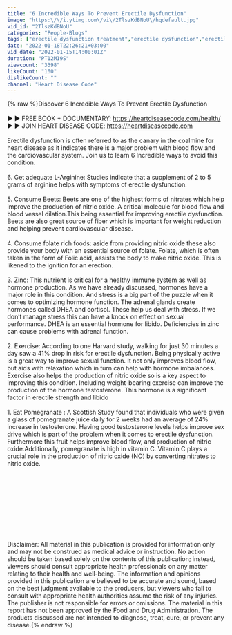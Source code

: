 ```yaml
---
title: "6 Incredible Ways To Prevent Erectile Dysfunction"
image: "https:\/\/i.ytimg.com\/vi\/2TlszKdBNoU\/hqdefault.jpg"
vid_id: "2TlszKdBNoU"
categories: "People-Blogs"
tags: ["erectile dysfunction treatment","erectile dysfunction","erectile dysfunction exercises"]
date: "2022-01-18T22:26:21+03:00"
vid_date: "2022-01-15T14:00:01Z"
duration: "PT12M19S"
viewcount: "3398"
likeCount: "160"
dislikeCount: ""
channel: "Heart Disease Code"
---
```

{% raw %}Discover 6 Incredible Ways To Prevent Erectile Dysfunction<br /><br />► ► FREE BOOK + DOCUMENTARY: <a rel="nofollow" target="blank" href="https://heartdiseasecode.com/health/">https://heartdiseasecode.com/health/</a> <br />► ► JOIN HEART DISEASE CODE: <a rel="nofollow" target="blank" href="https://heartdiseasecode.com">https://heartdiseasecode.com</a> <br /><br />Erectile dysfunction is often referred to as the canary in the coalmine for heart disease as it indicates there is a major problem with blood flow and the cardiovascular system.  Join us to learn 6 Incredible  ways to avoid this condition.<br /><br />6. Get adequate L-Arginine: Studies indicate that a supplement of 2 to 5 grams of arginine helps with symptoms of erectile dysfunction.<br /><br />5. Consume Beets: Beets are one of the highest forms of nitrates which help improve the production of nitric oxide.  A critical molecule for blood flow and blood vessel dilation.This being essential for improving erectile dysfunction. Beets are also great source of fiber which is important for weight reduction and helping prevent cardiovascular disease.<br /><br />4. Consume folate rich foods: aside from providing nitric oxide these also provide your body with an essential source of folate. Folate, which is often taken in the form of Folic acid, assists the body to make nitric oxide. This is likened to the ignition for an erection.<br /><br />3. Zinc: This nutrient is critical for a healthy immune system as well as hormone production. As we have already discussed, hormones have a major role in this condition. And stress is a big part of the puzzle when it comes to optimizing hormone function. The adrenal glands create hormones called DHEA and cortisol. These help us deal with stress. If  we don’t manage stress this can have a knock on effect on sexual performance. DHEA is an essential hormone for libido. Deficiencies in zinc can cause problems with adrenal function.<br /><br />2. Exercise: According to one Harvard study, walking for just 30 minutes a day saw a 41% drop in risk for erectile dysfunction. Being physically active is a great way to improve sexual function. It not only improves blood flow, but aids with relaxation which in turn can help with hormone imbalances.<br />Exercise also helps the production of nitric oxide so is a key aspect to improving this condition.  Including weight-bearing exercise can improve the production of the hormone testosterone. This hormone is a significant factor in erectile strength and libido<br /><br />1. Eat Pomegranate : A Scottish Study found that individuals who were given a glass of pomegranate juice daily for 2 weeks had an average of  24% increase in testosterone. Having good testosterone levels helps improve sex drive which is part of the problem when it comes to erectile dysfunction.<br />Furthermore this fruit helps improve blood flow, and production of nitric oxide.Additionally, pomegranate is high in vitamin C. Vitamin C plays a crucial role in the production of nitric oxide (NO) by converting nitrates to nitric oxide.<br /><br /><br /><br /><br /><br /><br /><br /><br /><br /><br />Disclaimer: All material in this publication is provided for information only and may not be construed as medical advice or instruction. No action should be taken based solely on the contents of this publication; instead, viewers should consult appropriate health professionals on any matter relating to their health and well-being. The information and opinions provided in this publication are believed to be accurate and sound, based on the best judgment available to the producers, but viewers who fail to consult with appropriate health authorities assume the risk of any injuries. The publisher is not responsible for errors or omissions. The material in this report has not been approved by the Food and Drug Administration. The products discussed are not intended to diagnose, treat, cure, or prevent any disease.{% endraw %}
